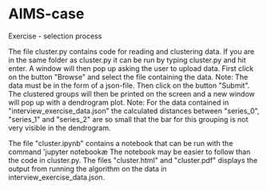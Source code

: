 # AIMS-case
Exercise - selection process 

The file cluster.py contains code for reading and clustering data.
If you are in the same folder as cluster.py it can be run by typing cluster.py and hit enter.
A window will then pop up asking the user to upload data.
First click on the button "Browse" and select the file containing the data.
Note: The data must be in the form of a json-file.
Then click on the button "Submit". The clustered groups will then be printed on the screen 
and a new window will pop up with a dendrogram plot.
Note: For the data contained in "interview_exercise_data.json"
the calculated distances between "series_0", "series_1" and "series_2" are so small that the 
bar for this grouping is not very visible in the dendrogram.

The file "cluster.ipynb"  contains a notebook that can be run with the command 'jupyter notebookæ
The notebook may be easier to follow than the code in cluster.py. The files "cluster.html" and "cluster.pdf"
displays the output from running the algorithm on the data in interview_exercise_data.json.
